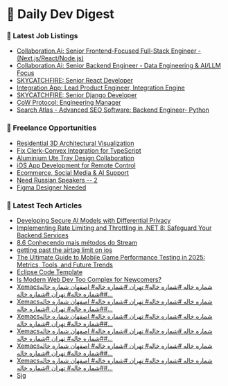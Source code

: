 # 📢 Daily Dev Digest

### 💼 Latest Job Listings
- [Collaboration.Ai: Senior Frontend-Focused Full-Stack Engineer - (Next.js/React/Node.js)](https://weworkremotely.com/remote-jobs/collaboration-ai-senior-frontend-focused-full-stack-engineer-next-js-react-node-js)
- [Collaboration.Ai: Senior Backend Engineer - Data Engineering & AI/LLM Focus](https://weworkremotely.com/remote-jobs/collaboration-ai-senior-backend-engineer-data-engineering-ai-llm-focus)
- [SKYCATCHFIRE: Senior React Developer](https://weworkremotely.com/remote-jobs/skycatchfire-senior-react-developer)
- [Integration App: Lead Product Engineer, Integration Engine](https://weworkremotely.com/remote-jobs/integration-app-lead-product-engineer-integration-engine)
- [SKYCATCHFIRE: Senior Django Developer](https://weworkremotely.com/remote-jobs/skycatchfire-senior-django-developer)
- [CoW Protocol: Engineering Manager](https://weworkremotely.com/remote-jobs/cow-protocol-engineering-manager)
- [Search Atlas - Advanced SEO Software: Backend Engineer- Python](https://weworkremotely.com/remote-jobs/search-atlas-advanced-seo-software-backend-engineer-python)

### 🎯 Freelance Opportunities
- [Residential 3D Architectural Visualization](https://www.freelancer.com/projects/3d-modelling/Residential-Architectural-Visualization-39254199.html)
- [Fix Clerk-Convex Integration for TypeScript](https://www.freelancer.com/projects/nextjs/Fix-Clerk-Convex-Integration-for.html)
- [Aluminium Ute Tray Design Collaboration](https://www.freelancer.com/projects/autocad/Aluminium-Ute-Tray-Design-Collaboration.html)
- [iOS App Development for Remote Control](https://www.freelancer.com/projects/iphone-app-development/iOS-App-Development-for-Remote.html)
- [Ecommerce, Social Media &amp; AI Support](https://www.freelancer.com/projects/social-media-marketing/Ecommerce-Social-Media-Support.html)
- [Need Russian Speakers -- 2](https://www.freelancer.com/projects/russian-translator/Need-Russian-Speakers-39252599.html)
- [Figma Designer Needed](https://www.freelancer.com/projects/graphic-design/Figma-Designer-Needed-39254187.html)

### 📝 Latest Tech Articles
- [Developing Secure AI Models with Differential Privacy](https://dev.to/kartikmehta8/developing-secure-ai-models-with-differential-privacy-4h1m)
- [Implementing Rate Limiting and Throttling in .NET 8: Safeguard Your Backend Services](https://dev.to/leandroveiga/implementing-rate-limiting-and-throttling-in-net-8-safeguard-your-backend-services-4ei7)
- [8.6 Conhecendo mais métodos do Stream](https://dev.to/fundamentosjava/86-conhecendo-mais-metodos-do-stream-4agb)
- [getting past the airtag limit on ios](https://dev.to/sam_sorkin_f6060af993cd63/getting-past-the-airtag-limit-on-ios-1ie3)
- [The Ultimate Guide to Mobile Game Performance Testing in 2025: Metrics, Tools, and Future Trends](https://dev.to/radha_4c842d8e4362a7cdd9c/the-ultimate-guide-to-mobile-game-performance-testing-in-2025-metrics-tools-and-future-trends-29da)
- [Eclipse Code Template](https://dev.to/jay_l_d9070976d2f2c99d5ee/eclipse-code-template-48f9)
- [Is Modern Web Dev Too Complex for Newcomers?](https://dev.to/distalx/is-modern-web-dev-too-complex-for-newcomers-5aon)
- [Xemacsشماره خاله #شماره خاله# تهران #شماره خاله# اصفهان
شماره خاله #شماره خاله# تهران #شماره خاله#…](https://medium.com/@htkhttnakh/xemacs%D8%B4%D9%85%D8%A7%D8%B1%D9%87-%D8%AE%D8%A7%D9%84%D9%87-%D8%B4%D9%85%D8%A7%D8%B1%D9%87-%D8%AE%D8%A7%D9%84%D9%87-%D8%AA%D9%87%D8%B1%D8%A7%D9%86-%D8%B4%D9%85%D8%A7%D8%B1%D9%87-%D8%AE%D8%A7%D9%84%D9%87-%D8%A7%D8%B5%D9%81%D9%87%D8%A7%D9%86-%D8%B4%D9%85%D8%A7%D8%B1%D9%87-%D8%AE%D8%A7%D9%84%D9%87-%D8%B4%D9%85%D8%A7%D8%B1%D9%87-%D8%AE%D8%A7%D9%84%D9%87-%D8%AA%D9%87%D8%B1%D8%A7%D9%86-%D8%B4%D9%85%D8%A7%D8%B1%D9%87-%D8%AE%D8%A7%D9%84%D9%87-dc13bfb5d64f?source=rss------programming-5)
- [Xemacsشماره خاله #شماره خاله# تهران #شماره خاله# اصفهان
شماره خاله #شماره خاله# تهران #شماره خاله#…](https://medium.com/@htkhttnakh/xemacs%D8%B4%D9%85%D8%A7%D8%B1%D9%87-%D8%AE%D8%A7%D9%84%D9%87-%D8%B4%D9%85%D8%A7%D8%B1%D9%87-%D8%AE%D8%A7%D9%84%D9%87-%D8%AA%D9%87%D8%B1%D8%A7%D9%86-%D8%B4%D9%85%D8%A7%D8%B1%D9%87-%D8%AE%D8%A7%D9%84%D9%87-%D8%A7%D8%B5%D9%81%D9%87%D8%A7%D9%86-%D8%B4%D9%85%D8%A7%D8%B1%D9%87-%D8%AE%D8%A7%D9%84%D9%87-%D8%B4%D9%85%D8%A7%D8%B1%D9%87-%D8%AE%D8%A7%D9%84%D9%87-%D8%AA%D9%87%D8%B1%D8%A7%D9%86-%D8%B4%D9%85%D8%A7%D8%B1%D9%87-%D8%AE%D8%A7%D9%84%D9%87-d9d78fd5e62f?source=rss------programming-5)
- [Xemacsشماره خاله #شماره خاله# تهران #شماره خاله# اصفهان
شماره خاله #شماره خاله# تهران #شماره خاله#…](https://medium.com/@htkhttnakh/xemacs%D8%B4%D9%85%D8%A7%D8%B1%D9%87-%D8%AE%D8%A7%D9%84%D9%87-%D8%B4%D9%85%D8%A7%D8%B1%D9%87-%D8%AE%D8%A7%D9%84%D9%87-%D8%AA%D9%87%D8%B1%D8%A7%D9%86-%D8%B4%D9%85%D8%A7%D8%B1%D9%87-%D8%AE%D8%A7%D9%84%D9%87-%D8%A7%D8%B5%D9%81%D9%87%D8%A7%D9%86-%D8%B4%D9%85%D8%A7%D8%B1%D9%87-%D8%AE%D8%A7%D9%84%D9%87-%D8%B4%D9%85%D8%A7%D8%B1%D9%87-%D8%AE%D8%A7%D9%84%D9%87-%D8%AA%D9%87%D8%B1%D8%A7%D9%86-%D8%B4%D9%85%D8%A7%D8%B1%D9%87-%D8%AE%D8%A7%D9%84%D9%87-5d6334963863?source=rss------programming-5)
- [Xemacsشماره خاله #شماره خاله# تهران #شماره خاله# اصفهان
شماره خاله #شماره خاله# تهران #شماره خاله#…](https://medium.com/@alhakbkhyn/xemacs%D8%B4%D9%85%D8%A7%D8%B1%D9%87-%D8%AE%D8%A7%D9%84%D9%87-%D8%B4%D9%85%D8%A7%D8%B1%D9%87-%D8%AE%D8%A7%D9%84%D9%87-%D8%AA%D9%87%D8%B1%D8%A7%D9%86-%D8%B4%D9%85%D8%A7%D8%B1%D9%87-%D8%AE%D8%A7%D9%84%D9%87-%D8%A7%D8%B5%D9%81%D9%87%D8%A7%D9%86-%D8%B4%D9%85%D8%A7%D8%B1%D9%87-%D8%AE%D8%A7%D9%84%D9%87-%D8%B4%D9%85%D8%A7%D8%B1%D9%87-%D8%AE%D8%A7%D9%84%D9%87-%D8%AA%D9%87%D8%B1%D8%A7%D9%86-%D8%B4%D9%85%D8%A7%D8%B1%D9%87-%D8%AE%D8%A7%D9%84%D9%87-3abde8ea474d?source=rss------programming-5)
- [Xemacsشماره خاله #شماره خاله# تهران #شماره خاله# اصفهان
شماره خاله #شماره خاله# تهران #شماره خاله#…](https://medium.com/@alhakbkhyn/xemacs%D8%B4%D9%85%D8%A7%D8%B1%D9%87-%D8%AE%D8%A7%D9%84%D9%87-%D8%B4%D9%85%D8%A7%D8%B1%D9%87-%D8%AE%D8%A7%D9%84%D9%87-%D8%AA%D9%87%D8%B1%D8%A7%D9%86-%D8%B4%D9%85%D8%A7%D8%B1%D9%87-%D8%AE%D8%A7%D9%84%D9%87-%D8%A7%D8%B5%D9%81%D9%87%D8%A7%D9%86-%D8%B4%D9%85%D8%A7%D8%B1%D9%87-%D8%AE%D8%A7%D9%84%D9%87-%D8%B4%D9%85%D8%A7%D8%B1%D9%87-%D8%AE%D8%A7%D9%84%D9%87-%D8%AA%D9%87%D8%B1%D8%A7%D9%86-%D8%B4%D9%85%D8%A7%D8%B1%D9%87-%D8%AE%D8%A7%D9%84%D9%87-7ddd2c6d4eeb?source=rss------programming-5)
- [Xemacsشماره خاله #شماره خاله# تهران #شماره خاله# اصفهان
شماره خاله #شماره خاله# تهران #شماره خاله#…](https://medium.com/@alhakbkhyn/xemacs%D8%B4%D9%85%D8%A7%D8%B1%D9%87-%D8%AE%D8%A7%D9%84%D9%87-%D8%B4%D9%85%D8%A7%D8%B1%D9%87-%D8%AE%D8%A7%D9%84%D9%87-%D8%AA%D9%87%D8%B1%D8%A7%D9%86-%D8%B4%D9%85%D8%A7%D8%B1%D9%87-%D8%AE%D8%A7%D9%84%D9%87-%D8%A7%D8%B5%D9%81%D9%87%D8%A7%D9%86-%D8%B4%D9%85%D8%A7%D8%B1%D9%87-%D8%AE%D8%A7%D9%84%D9%87-%D8%B4%D9%85%D8%A7%D8%B1%D9%87-%D8%AE%D8%A7%D9%84%D9%87-%D8%AA%D9%87%D8%B1%D8%A7%D9%86-%D8%B4%D9%85%D8%A7%D8%B1%D9%87-%D8%AE%D8%A7%D9%84%D9%87-603f25c2bc21?source=rss------programming-5)
- [Sjg](https://medium.com/@osoejrjdjjf/sjg-1637b48379d1?source=rss------programming-5)
